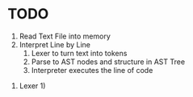 # TODO 

1) Read Text File into memory
2) Interpret Line by Line
    1. Lexer to turn text into tokens
    2. Parse to AST nodes and structure in AST Tree
    3. Interpreter executes the line of code



1. Lexer
    1) 